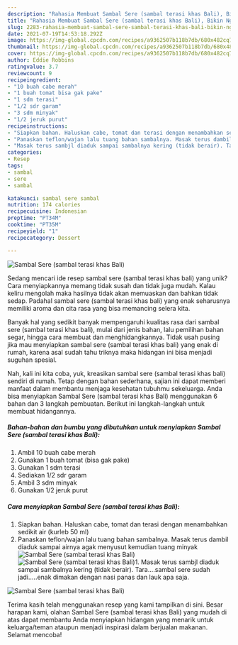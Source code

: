 ```yaml
---
description: "Rahasia Membuat Sambal Sere (sambal terasi khas Bali), Bikin Ngiler"
title: "Rahasia Membuat Sambal Sere (sambal terasi khas Bali), Bikin Ngiler"
slug: 2283-rahasia-membuat-sambal-sere-sambal-terasi-khas-bali-bikin-ngiler
date: 2021-07-19T14:53:18.292Z
image: https://img-global.cpcdn.com/recipes/a9362507b118b7db/680x482cq70/sambal-sere-sambal-terasi-khas-bali-foto-resep-utama.jpg
thumbnail: https://img-global.cpcdn.com/recipes/a9362507b118b7db/680x482cq70/sambal-sere-sambal-terasi-khas-bali-foto-resep-utama.jpg
cover: https://img-global.cpcdn.com/recipes/a9362507b118b7db/680x482cq70/sambal-sere-sambal-terasi-khas-bali-foto-resep-utama.jpg
author: Eddie Robbins
ratingvalue: 3.7
reviewcount: 9
recipeingredient:
- "10 buah cabe merah"
- "1 buah tomat bisa gak pake"
- "1 sdm terasi"
- "1/2 sdr garam"
- "3 sdm minyak"
- "1/2 jeruk purut"
recipeinstructions:
- "Siapkan bahan. Haluskan cabe, tomat dan terasi dengan menambahkan sedikit air (kurleb 50 ml)"
- "Panaskan teflon/wajan lalu tuang bahan sambalnya. Masak terus dambil diaduk sampai airnya agak menyusut kemudian tuang minyak"
- "Masak terus sambjl diaduk sampai sambalnya kering (tidak berair). Tara....sambal sere sudah jadi.....enak dimakan dengan nasi panas dan lauk apa saja."
categories:
- Resep
tags:
- sambal
- sere
- sambal

katakunci: sambal sere sambal 
nutrition: 174 calories
recipecuisine: Indonesian
preptime: "PT34M"
cooktime: "PT35M"
recipeyield: "1"
recipecategory: Dessert

---
```



![Sambal Sere (sambal terasi khas Bali)](https://img-global.cpcdn.com/recipes/a9362507b118b7db/680x482cq70/sambal-sere-sambal-terasi-khas-bali-foto-resep-utama.jpg)

Sedang mencari ide resep sambal sere (sambal terasi khas bali) yang unik? Cara menyiapkannya memang tidak susah dan tidak juga mudah. Kalau keliru mengolah maka hasilnya tidak akan memuaskan dan bahkan tidak sedap. Padahal sambal sere (sambal terasi khas bali) yang enak seharusnya memiliki aroma dan cita rasa yang bisa memancing selera kita.

Banyak hal yang sedikit banyak mempengaruhi kualitas rasa dari sambal sere (sambal terasi khas bali), mulai dari jenis bahan, lalu pemilihan bahan segar, hingga cara membuat dan menghidangkannya. Tidak usah pusing jika mau menyiapkan sambal sere (sambal terasi khas bali) yang enak di rumah, karena asal sudah tahu triknya maka hidangan ini bisa menjadi suguhan spesial.




Nah, kali ini kita coba, yuk, kreasikan sambal sere (sambal terasi khas bali) sendiri di rumah. Tetap dengan bahan sederhana, sajian ini dapat memberi manfaat dalam membantu menjaga kesehatan tubuhmu sekeluarga. Anda bisa menyiapkan Sambal Sere (sambal terasi khas Bali) menggunakan 6 bahan dan 3 langkah pembuatan. Berikut ini langkah-langkah untuk membuat hidangannya.

<!--inarticleads1-->

##### Bahan-bahan dan bumbu yang dibutuhkan untuk menyiapkan Sambal Sere (sambal terasi khas Bali):

1. Ambil 10 buah cabe merah
1. Gunakan 1 buah tomat (bisa gak pake)
1. Gunakan 1 sdm terasi
1. Sediakan 1/2 sdr garam
1. Ambil 3 sdm minyak
1. Gunakan 1/2 jeruk purut




<!--inarticleads2-->

##### Cara menyiapkan Sambal Sere (sambal terasi khas Bali):

1. Siapkan bahan. Haluskan cabe, tomat dan terasi dengan menambahkan sedikit air (kurleb 50 ml)
1. Panaskan teflon/wajan lalu tuang bahan sambalnya. Masak terus dambil diaduk sampai airnya agak menyusut kemudian tuang minyak
<img src="//assets-global.cpcdn.com/assets/icons/button_play-2c75c40dde080a61004c1f40b05d8f140eaff45d7e9e6481dc71c63d2e7c4909.png" alt="Sambal Sere (sambal terasi khas Bali)"><img src="//assets-global.cpcdn.com/assets/icons/button_play-2c75c40dde080a61004c1f40b05d8f140eaff45d7e9e6481dc71c63d2e7c4909.png" alt="Sambal Sere (sambal terasi khas Bali)">1. Masak terus sambjl diaduk sampai sambalnya kering (tidak berair). Tara....sambal sere sudah jadi.....enak dimakan dengan nasi panas dan lauk apa saja.
<img src="//assets-global.cpcdn.com/assets/icons/button_play-2c75c40dde080a61004c1f40b05d8f140eaff45d7e9e6481dc71c63d2e7c4909.png" alt="Sambal Sere (sambal terasi khas Bali)">



Terima kasih telah menggunakan resep yang kami tampilkan di sini. Besar harapan kami, olahan Sambal Sere (sambal terasi khas Bali) yang mudah di atas dapat membantu Anda menyiapkan hidangan yang menarik untuk keluarga/teman ataupun menjadi inspirasi dalam berjualan makanan. Selamat mencoba!
